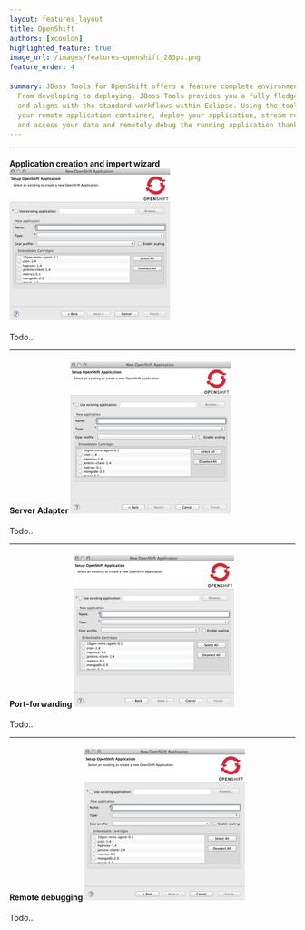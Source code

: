 ```yaml
---
layout: features_layout
title: OpenShift
authors: [xcoulon]
highlighted_feature: true
image_url: /images/features-openshift_283px.png
feature_order: 4

summary: JBoss Tools for OpenShift offers a feature complete environment to work with OpenShift. 
  From developing to deploying, JBoss Tools provides you a fully fledged environment for your project 
  and aligns with the standard workflows within Eclipse. Using the tooling, you can create and configure 
  your remote application container, deploy your application, stream remote logs into your local console 
  and access your data and remotely debug the running application thanks to ssh port-forwarding.
---
```

* * *
#### Application creation and import wizard ![Wizard](/images/features-openshift_283px.png)
Todo...

* * *
#### Server Adapter ![Server Adapter](/images/features-openshift_283px.png)
Todo...

* * *
#### Port-forwarding ![Port-forwarding](/images/features-openshift_283px.png)
Todo...

* * *
#### Remote debugging ![Remote-debugging](/images/features-openshift_283px.png)
Todo...